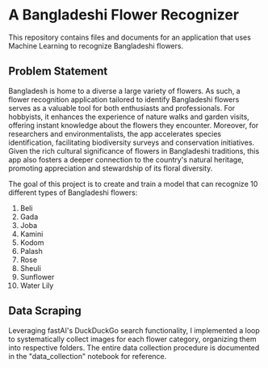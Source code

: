 # A Bangladeshi Flower Recognizer
This repository contains files and documents for an application that uses Machine Learning to recognize Bangladeshi flowers. 

## Problem Statement
Bangladesh is home to a diverse a large variety of flowers. As such, a flower recognition application tailored to identify Bangladeshi flowers serves as a valuable tool for both enthusiasts and professionals. For hobbyists, it enhances the experience of nature walks and garden visits, offering instant knowledge about the flowers they encounter. Moreover, for researchers and environmentalists, the app accelerates species identification, facilitating biodiversity surveys and conservation initiatives. Given the rich cultural significance of flowers in Bangladeshi traditions, this app also fosters a deeper connection to the country's natural heritage, promoting appreciation and stewardship of its floral diversity.

The goal of this project is to create and train a model that can recognize 10 different types of Bangladeshi flowers:
1. Beli
2. Gada
3. Joba
4. Kamini
5. Kodom
6. Palash
7. Rose
8. Sheuli
9. Sunflower
10. Water Lily

## Data Scraping
Leveraging fastAI's DuckDuckGo search functionality, I implemented a loop to systematically collect images for each flower category, organizing them into respective folders. The entire data collection procedure is documented in the "data_collection" notebook for reference.
